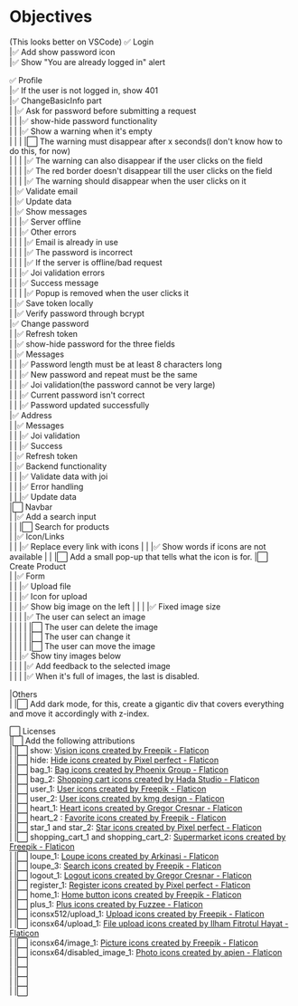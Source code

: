 # Objectives

(This looks better on VSCode)
✅ Login  
|✅ Add show password icon  
|✅ Show "You are already logged in" alert

✅ Profile  
|✅ If the user is not logged in, show 401  
|✅ ChangeBasicInfo part  
| |✅ Ask for password before submitting a request  
| | |✅ show-hide password functionality  
| | |✅ Show a warning when it's empty  
| | | |⬜️ The warning must disappear after x seconds(I don't know how to do this, for now)  
| | | |✅ The warning can also disappear if the user clicks on the field  
| | | |✅ The red border doesn't disappear till the user clicks on the field  
| | | |✅ The warning should disappear when the user clicks on it  
| |✅ Validate email  
| |✅ Update data  
| |✅ Show messages  
| | |✅ Server offline  
| | |✅ Other errors  
| | | |✅ Email is already in use  
| | | |✅ The password is incorrect  
| | | |✅ If the server is offline/bad request  
| | |✅ Joi validation errors  
| | |✅ Success message  
| | | |✅ Popup is removed when the user clicks it  
| |✅ Save token locally  
| |✅ Verify password through bcrypt  
|✅ Change password  
| |✅ Refresh token  
| |✅ show-hide password for the three fields  
| |✅ Messages  
| | |✅ Password length must be at least 8 characters long  
| | |✅ New password and repeat must be the same  
| | |✅ Joi validation(the password cannot be very large)  
| | |✅ Current password isn't correct  
| | |✅ Password updated successfully  
|✅ Address  
| |✅ Messages  
| | |✅ Joi validation  
| | |✅ Success  
| |✅ Refresh token  
| |✅ Backend functionality  
| | |✅ Validate data with joi  
| | |✅ Error handling  
| | |✅ Update data  
|⬜️ Navbar  
| |✅ Add a search input  
| | |⬜️ Search for products  
| |✅ Icon/Links  
| | |✅ Replace every link with icons
| | |✅ Show words if icons are not available
| | |⬜️ Add a small pop-up that tells what the icon is for.
|⬜️ Create Product  
| |✅ Form  
| | |✅ Upload file  
| | |✅ Icon for upload  
| | |✅ Show big image on the left
| | | |✅ Fixed image size  
| | | |✅ The user can select an image  
| | | | |⬜️ The user can delete the image  
| | | | |⬜️ The user can change it  
| | | | |⬜️ The user can move the image  
| | |✅ Show tiny images below  
| | | |✅ Add feedback to the selected image  
| | | |✅ When it's full of images, the last is disabled.

|Others  
| |⬜️ Add dark mode, for this, create a gigantic div that covers everything
and move it accordingly with z-index.

⬜️ Licenses  
|⬜️ Add the following attributions  
| |⬜️ show: <a href="https://www.flaticon.com/free-icons/vision" title="vision icons">Vision icons created by Freepik - Flaticon</a>  
| |⬜️ hide: <a href="https://www.flaticon.com/free-icons/hide" title="hide icons">Hide icons created by Pixel perfect - Flaticon</a>  
| |⬜️ bag_1: <a href="https://www.flaticon.com/free-icons/bag" title="bag icons">Bag icons created by Phoenix Group - Flaticon</a>  
| |⬜️ bag_2: <a href="https://www.flaticon.com/free-icons/shopping-cart" title="shopping cart icons">Shopping cart icons created by Hada Studio - Flaticon</a>  
| |⬜️ user_1: <a href="https://www.flaticon.com/free-icons/user" title="user icons">User icons created by Freepik - Flaticon</a>  
| |⬜️ user_2: <a href="https://www.flaticon.com/free-icons/user" title="user icons">User icons created by kmg design - Flaticon</a>  
| |⬜️ heart_1: <a href="https://www.flaticon.com/free-icons/heart" title="heart icons">Heart icons created by Gregor Cresnar - Flaticon</a>  
| |⬜️ heart_2 : <a href="https://www.flaticon.com/free-icons/favorite" title="favorite icons">Favorite icons created by Freepik - Flaticon</a>  
| |⬜️ star_1 and star_2: <a href="https://www.flaticon.com/free-icons/star" title="star icons">Star icons created by Pixel perfect - Flaticon</a>  
| |⬜️ shopping_cart_1 and shopping_cart_2: <a href="https://www.flaticon.com/free-icons/supermarket" title="supermarket icons">Supermarket icons created by Freepik - Flaticon</a>  
| |⬜️ loupe_1: <a href="https://www.flaticon.com/free-icons/loupe" title="loupe icons">Loupe icons created by Arkinasi - Flaticon</a>  
| |⬜️ loupe_3: <a href="https://www.flaticon.com/free-icons/search" title="search icons">Search icons created by Freepik - Flaticon</a>  
| |⬜️ logout_1: <a href="https://www.flaticon.com/free-icons/logout" title="logout icons">Logout icons created by Gregor Cresnar - Flaticon</a>  
| |⬜️ register_1: <a href="https://www.flaticon.com/free-icons/register" title="register icons">Register icons created by Pixel perfect - Flaticon</a>  
| |⬜️ home_1: <a href="https://www.flaticon.com/free-icons/home-button" title="home button icons">Home button icons created by Freepik - Flaticon</a>  
| |⬜️ plus_1: <a href="https://www.flaticon.com/free-icons/plus" title="plus icons">Plus icons created by Fuzzee - Flaticon</a>  
| |⬜️ iconsx512/upload_1: <a href="https://www.flaticon.com/free-icons/upload" title="upload icons">Upload icons created by Freepik - Flaticon</a>  
| |⬜️ iconsx64/upload_1: <a href="https://www.flaticon.com/free-icons/file-upload" title="file upload icons">File upload icons created by Ilham Fitrotul Hayat - Flaticon</a>  
| |⬜️ iconsx64/image_1: <a href="https://www.flaticon.com/free-icons/picture" title="picture icons">Picture icons created by Freepik - Flaticon</a>  
| |⬜️ iconsx64/disabled_image_1: <a href="https://www.flaticon.com/free-icons/photo" title="photo icons">Photo icons created by apien - Flaticon</a>  
| |⬜️  
| |⬜️  
| |⬜️  
| |⬜️
